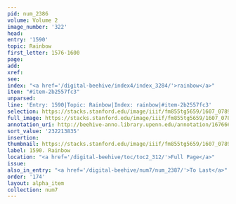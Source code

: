 ```yaml
---
pid: num_2386
volume: Volume 2
image_number: '322'
head:
entry: '1590'
topic: Rainbow
first_letter: 1576-1600
page:
add:
xref:
see:
index: "<a href='/digital-beehive/index4/index_3284/'>rainbow</a>"
item: "#item-2b2557fc3"
unparsed:
line: 'Entry: 1590|Topic: Rainbow|Index: rainbow|#item-2b2557fc3'
selection: https://stacks.stanford.edu/image/iiif/fm855tg5659/1607_0789/858,3835,2944,458/full/0/default.jpg
full_image: https://stacks.stanford.edu/image/iiif/fm855tg5659/1607_0789/full/full/0/default.jpg
annotation_uri: http://beehive-anno.library.upenn.edu/annotation/1676669803226
sort_value: '232213835'
insertion:
thumbnail: https://stacks.stanford.edu/image/iiif/fm855tg5659/1607_0789/858,3835,600,180/250,/0/default.jpg
label: 1590. Rainbow
location: "<a href='/digital-beehive/toc/toc2_312/'>Full Page</a>"
issue:
also_in_entry: "<a href='/digital-beehive/num7/num_2387/'>To Last</a>"
order: '174'
layout: alpha_item
collection: num7
---
```

